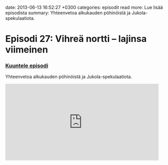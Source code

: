 date: 2013-06-13 16:52:27 +0300
categories: episodit
read more: Lue lis&auml;&auml; episodista
summary: Yhteenvetoa alkukauden p&ouml;hin&ouml;ist&auml; ja Jukola-spekulaatiota.

# Episodi 27: Vihre&auml; nortti &ndash; lajinsa viimeinen

### [Kuuntele episodi](http://traffic.libsyn.com/raskaasti/raskaasti-27_mixdown-new.mp3)

Yhteenvetoa alkukauden p&ouml;hin&ouml;ist&auml; ja Jukola-spekulaatiota.


<iframe style="border: none" src="http://html5-player.libsyn.com/embed/episode/id/2357299/height/240/width/480/theme/legacy/direction/no/autoplay/no/autonext/no/thumbnail/yes/preload/no/no_addthis/no/" height="240" width="480" scrolling="no"></iframe>